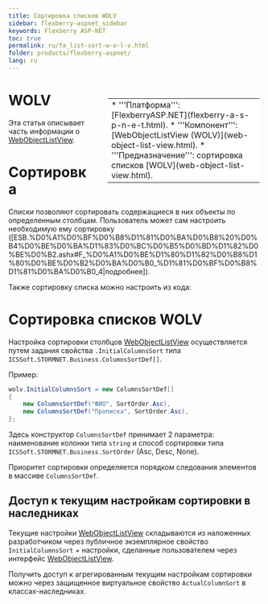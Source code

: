 ```yaml
---
title: Сортировка списков WOLV
sidebar: flexberry-aspnet_sidebar
keywords: Flexberry ASP-NET
toc: true
permalink: ru/fa_list-sort-w-o-l-v.html
folder: products/flexberry-aspnet/
lang: ru
---
```


<div style="margin:5px; padding-left:28px; float:right; width:60%; outline:1px solid white;">
<br>
<table border="0" width="100%" bgcolor="#6495ED">
<tbody><tr><td bgcolor="#FFFFFF">
* '''Платформа''': [FlexberryASP.NET](flexberry-a-s-p-n-e-t.html).
* '''Компонент''': [WebObjectListView (WOLV)](web-object-list-view.html).
* '''Предназначение''': сортировка списков [WOLV](web-object-list-view.html).
</td>
</tr></tbody></table></a>
</div>



# WOLV
Эта статья описывает часть информации о [WebObjectListView](web-object-list-view.html).

# Сортировка

Списки позволяют сортировать содержащиеся в них объекты по определенным столбцам. Пользователь может сам настроить необходимую ему сортировку ([ESB.%D0%A1%D0%BF%D0%B8%D1%81%D0%BA%D0%B8%20%D0%B4%D0%BE%D0%BA%D1%83%D0%BC%D0%B5%D0%BD%D1%82%D0%BE%D0%B2.ashx#F_%D0%A1%D0%BE%D1%80%D1%82%D0%B8%D1%80%D0%BE%D0%B2%D0%BA%D0%B0_%D1%81%D0%BF%D0%B8%D1%81%D0%BA%D0%B0_4|подробнее]).

Также сортировку списка можно настроить из кода:


# Сортировка списков WOLV
Настройка сортировки столбцов [WebObjectListView](web-object-list-view.html) осуществляется путем задания свойства `.InitialColumnsSort` типа `ICSSoft.STORMNET.Business.ColumnsSortDef[]`.

Пример:
```cs
wolv.InitialColumnsSort = new ColumnsSortDef[] 
{
    new ColumnsSortDef("ФИО", SortOrder.Asc),
    new ColumnsSortDef("Прописка", SortOrder.Asc),
};
```

Здесь конструктор `ColumnsSortDef` принимает 2 параметра: наименование колонки типа `string` и способ сортировки типа `ICSSoft.STORMNET.Business.SortOrder` (Asc, Desc, None).

Приоритет сортировки определяется порядком следования элементов в массиве `ColumnsSortDef`.

## Доступ к текущим настройкам сортировки в наследниках
Текущие настройки [WebObjectListView](web-object-list-view.html) складываются из наложенных разработчиком через публичное экземплярное свойство `InitialColumnsSort` + настройки, сделанные пользователем через интерфейс [WebObjectListView](web-object-list-view.html).

Получить доступ к агрегированным текущим настройкам сортировки можно через защищенное виртуальное свойство `ActualColumnSort` в классах-наследниках.

